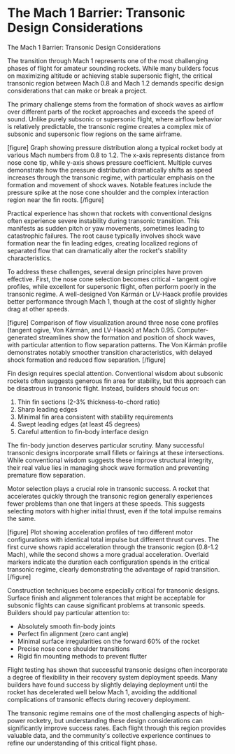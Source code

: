 # The Mach 1 Barrier: Transonic Design Considerations

The Mach 1 Barrier: Transonic Design Considerations

The transition through Mach 1 represents one of the most challenging phases of flight for amateur sounding rockets. While many builders focus on maximizing altitude or achieving stable supersonic flight, the critical transonic region between Mach 0.8 and Mach 1.2 demands specific design considerations that can make or break a project.

The primary challenge stems from the formation of shock waves as airflow over different parts of the rocket approaches and exceeds the speed of sound. Unlike purely subsonic or supersonic flight, where airflow behavior is relatively predictable, the transonic regime creates a complex mix of subsonic and supersonic flow regions on the same airframe.

[figure]
Graph showing pressure distribution along a typical rocket body at various Mach numbers from 0.8 to 1.2. The x-axis represents distance from nose cone tip, while y-axis shows pressure coefficient. Multiple curves demonstrate how the pressure distribution dramatically shifts as speed increases through the transonic regime, with particular emphasis on the formation and movement of shock waves. Notable features include the pressure spike at the nose cone shoulder and the complex interaction region near the fin roots.
[/figure]

Practical experience has shown that rockets with conventional designs often experience severe instability during transonic transition. This manifests as sudden pitch or yaw movements, sometimes leading to catastrophic failures. The root cause typically involves shock wave formation near the fin leading edges, creating localized regions of separated flow that can dramatically alter the rocket's stability characteristics.

To address these challenges, several design principles have proven effective. First, the nose cone selection becomes critical - tangent ogive profiles, while excellent for supersonic flight, often perform poorly in the transonic regime. A well-designed Von Kármán or LV-Haack profile provides better performance through Mach 1, though at the cost of slightly higher drag at other speeds.

[figure]
Comparison of flow visualization around three nose cone profiles (tangent ogive, Von Kármán, and LV-Haack) at Mach 0.95. Computer-generated streamlines show the formation and position of shock waves, with particular attention to flow separation patterns. The Von Kármán profile demonstrates notably smoother transition characteristics, with delayed shock formation and reduced flow separation.
[/figure]

Fin design requires special attention. Conventional wisdom about subsonic rockets often suggests generous fin area for stability, but this approach can be disastrous in transonic flight. Instead, builders should focus on:

1. Thin fin sections (2-3% thickness-to-chord ratio)
2. Sharp leading edges
3. Minimal fin area consistent with stability requirements
4. Swept leading edges (at least 45 degrees)
5. Careful attention to fin-body interface design

The fin-body junction deserves particular scrutiny. Many successful transonic designs incorporate small fillets or fairings at these intersections. While conventional wisdom suggests these improve structural integrity, their real value lies in managing shock wave formation and preventing premature flow separation.

Motor selection plays a crucial role in transonic success. A rocket that accelerates quickly through the transonic region generally experiences fewer problems than one that lingers at these speeds. This suggests selecting motors with higher initial thrust, even if the total impulse remains the same.

[figure]
Plot showing acceleration profiles of two different motor configurations with identical total impulse but different thrust curves. The first curve shows rapid acceleration through the transonic region (0.8-1.2 Mach), while the second shows a more gradual acceleration. Overlaid markers indicate the duration each configuration spends in the critical transonic regime, clearly demonstrating the advantage of rapid transition.
[/figure]

Construction techniques become especially critical for transonic designs. Surface finish and alignment tolerances that might be acceptable for subsonic flights can cause significant problems at transonic speeds. Builders should pay particular attention to:

- Absolutely smooth fin-body joints
- Perfect fin alignment (zero cant angle)
- Minimal surface irregularities on the forward 60% of the rocket
- Precise nose cone shoulder transitions
- Rigid fin mounting methods to prevent flutter

Flight testing has shown that successful transonic designs often incorporate a degree of flexibility in their recovery system deployment speeds. Many builders have found success by slightly delaying deployment until the rocket has decelerated well below Mach 1, avoiding the additional complications of transonic effects during recovery deployment.

The transonic regime remains one of the most challenging aspects of high-power rocketry, but understanding these design considerations can significantly improve success rates. Each flight through this region provides valuable data, and the community's collective experience continues to refine our understanding of this critical flight phase.